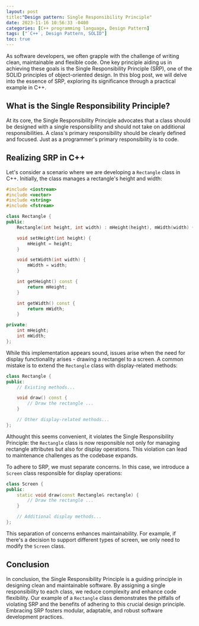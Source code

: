```yaml
---
layout: post
title:"Design pattern: Single Responsibility Principle"
date: 2023-11-16 10:56:33 -0400
categories: [C++ programming language, Design Pattern]
tags: ["`C++`, Design Pattern, SOLID"]
toc: true
---
```


As software developers, we often grapple with the challenge of writing clean, maintainable and flexible code. One key principle aiding us in achieving these goals is the Single Responsibility Principle (SRP), one of the SOLID principles of object-oriented design. In this blog post, we will delve into the essence of SRP, exploring its significance through a practical example in C++.

## What is the Single Responsibility Principle?
At its core, the Single Responsibility Principle advocates that a class should be designed with a single responsibility and should not take on additional responsibilities. A class's primary responsibility should be clearly defined and focused. Just as a programmer's primary responsibility is to code.


## Realizing SRP in C++
Let's consider a scenario where we are developing a `Rectangle` class in C++. Initially, the class manages a rectangle's height and width:

```C++
#include <iostream>
#include <vector>
#include <string>
#include <fstream>

class Rectangle {
public:
    Rectangle(int height, int width) : mHeight(height), mWidth(width) {}

    void setHeight(int height) {
        mHeight = height;
    }

    void setWidth(int width) {
        mWidth = width;
    }

    int getHeight() const {
        return mHeight;
    }

    int getWidth() const {
        return mWidth;
    }

private:
    int mHeight;
    int mWidth;
};
```


While this implementation appears sound, issues arise when the need for display functionality arises - drawing a rectangel to a screen. A common mistake is to extend the `Rectangle` class with display-related methods:

```C++
class Rectangle {
public:
    // Existing methods...

    void draw() const {
        // Draw the rectangle ...
    }

    // Other display-related methods...
};
```


Althought this seems convenient, it violates the Single Responsibility Principle: the `Rectangle` class is now responsible not only for managing rectangle attributes but also for display operations. This violation can lead to maintenance challenges as the codebase expands.


To adhere to SRP, we must separate concerns. In this case, we introduce a `Screen` class responsible for display operations:

```C++
class Screen {
public:
    static void draw(const Rectangle& rectangle) {
        // Draw the rectangle ...
    }

    // Additional display methods...
};
```

This separation of concerns enhances maintainability. For example, if there's a decision to support different types of screen, we only need to modify the `Screen` class.


## Conclusion
In conclusion, the Single Responsibility Principle is a guiding principle in designing clean and maintainable software. By assigning a single responsibility to each class, we reduce complexity and enhance code flexibility. Our example of a `Rectangle` class demonstrates the pitfalls of violating SRP and the benefits of adhering to this crucial design principle. Embracing SRP fosters modular, adaptable, and robust software development practices.